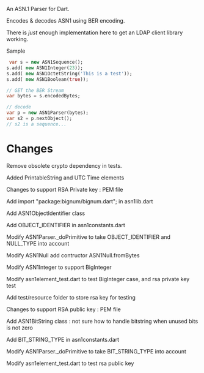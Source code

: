 An ASN.1 Parser for Dart.

Encodes & decodes ASN1 using BER encoding.

There is *just* enough implementation here to
get an LDAP client library working.


Sample

```dart
 var s = new ASN1Sequence();
s.add( new ASN1Integer(23));
s.add( new ASN1OctetString('This is a test'));
s.add( new ASN1Boolean(true));

// GET the BER Stream
var bytes = s.encodedBytes;

// decode
var p = new ASN1Parser(bytes);
var s2 = p.nextObject();
// s2 is a sequence...
```


# Changes 

Remove obsolete crypto dependency in tests.

Added PrintableString and UTC Time elements

Changes to support RSA Private key : PEM file

Add import "package:bignum/bignum.dart"; in asn1lib.dart

Add ASN1ObjectIdentifier class 

Add OBJECT_IDENTIFIER in asn1constants.dart

Modify ASN1Parser._doPrimitive to take OBJECT_IDENTIFIER and NULL_TYPE into account

Modify ASN1Null add contructor ASN1Null.fromBytes

Modify ASN1Integer to support BigInteger

Modify asn1element_test.dart to test BigInteger case, and rsa private key test

Add test/resource folder to store rsa key for testing

Changes to support RSA public key : PEM file

Add ASN1BitString class : not sure how to handle bitstring when unused bits is not zero

Add BIT_STRING_TYPE in asn1constants.dart

Modify ASN1Parser._doPrimitive to take BIT_STRING_TYPE into account

Modify asn1element_test.dart to test rsa public key 






